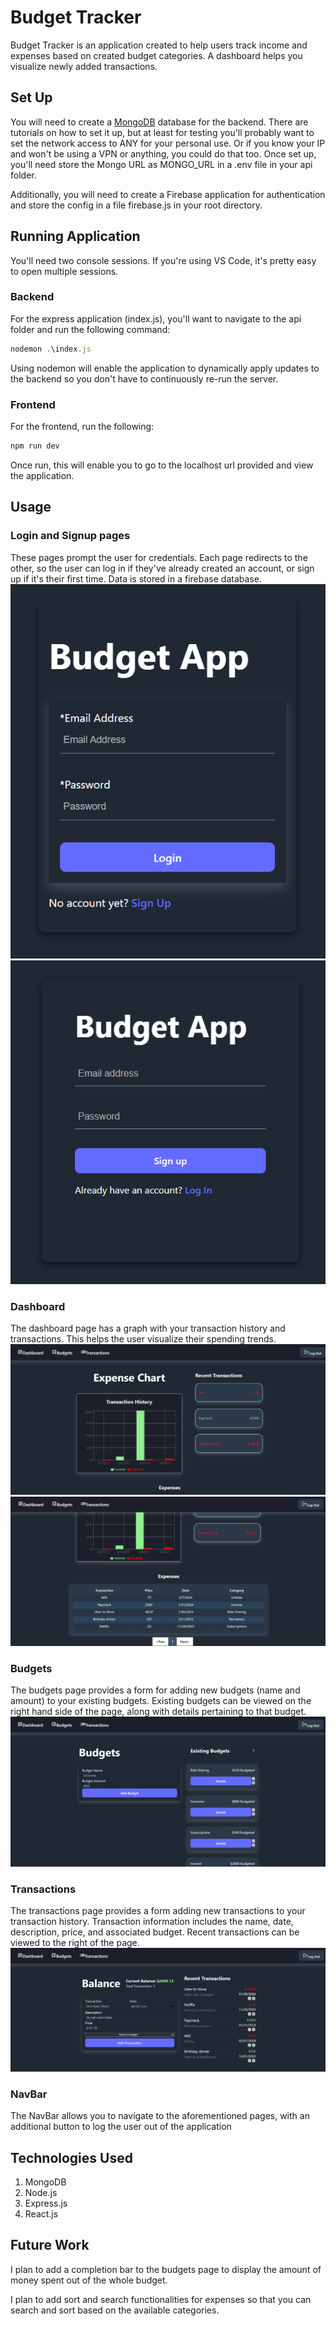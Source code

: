 # Budget Tracker

Budget Tracker is an application created to help users track income and expenses based on created budget categories. A dashboard helps you visualize newly added transactions.

## Set Up

You will need to create a [MongoDB](https://www.mongodb.com/) database for the backend. There are tutorials on how to set it up, but at least for testing you'll probably want to set the network access to ANY for your personal use. Or if you know your IP and won't be using a VPN or anything, you could do that too. Once set up, you'll need store the Mongo URL as MONGO_URL in a .env file in your api folder.

Additionally, you will need to create a Firebase application for authentication and store the config in a file firebase.js in your root directory.

## Running Application

You'll need two console sessions. If you're using VS Code, it's pretty easy to open multiple sessions. 

### Backend

For the express application (index.js), you'll want to navigate to the api folder and run the following command:

```Javascript
nodemon .\index.js
```
Using nodemon will enable the application to dynamically apply updates to the backend so you don't have to continuously re-run the server.

### Frontend

For the frontend, run the following: 

```Javascript
npm run dev
```

Once run, this will enable you to go to the localhost url provided and view the application. 

## Usage
### Login and Signup pages
These pages prompt the user for credentials. Each page redirects to the other, so the user can log in if they've already created an account, or sign up if it's their first time. Data is stored in a firebase database.
![](/Images/LogIn.PNG?raw=true) ![](/Images/SignUp.PNG?raw=true)

### Dashboard
The dashboard page has a graph with your transaction history and transactions. This helps the user visualize their spending trends.
![](/Images/Dashboard1.PNG?raw=true)
![](/Images/Dashboard2.PNG?raw=true)


### Budgets
The budgets page provides a form for adding new budgets (name and amount) to your existing budgets. Existing budgets can be viewed on the right hand side of the page, along with details pertaining to that budget.
![](/Images/Budgets.PNG?raw=true)

### Transactions
The transactions page provides a form adding new transactions to your transaction history. Transaction information includes the name, date, description, price, and associated budget. Recent transactions can be viewed to the right of the page.
![](/Images/Transactions.PNG?raw=true)

### NavBar

The NavBar allows you to navigate to the aforementioned pages, with an additional button to log the user out of the application

## Technologies Used

1. MongoDB
2. Node.js
3. Express.js
4. React.js

## Future Work
I plan to add a completion bar to the budgets page to display the amount of money spent out of the whole budget.

I plan to add sort and search functionalities for expenses so that you can search and sort based on the available categories.
